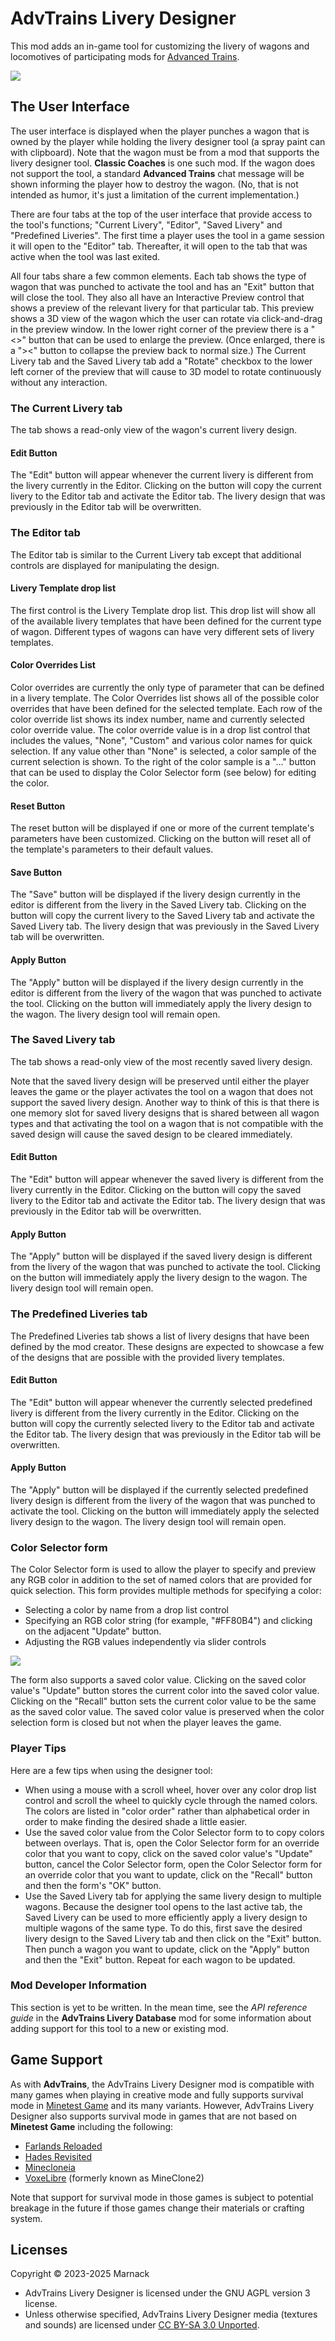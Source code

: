 # AdvTrains Livery Designer
This mod adds an in-game tool for customizing the livery of wagons and locomotives of participating mods for [Advanced Trains](https://content.minetest.net/packages/orwell/advtrains/).

![](screenshot.png)

## The User Interface
The user interface is displayed when the player punches a wagon that is owned by the player while holding the livery designer tool (a spray paint can with clipboard). Note that the wagon must be from a mod that supports the livery designer tool. **Classic Coaches** is one such mod. If the wagon does not support the tool, a standard **Advanced Trains** chat message will be shown informing the player how to destroy the wagon.  (No, that is not intended as humor, it's just a limitation of the current implementation.)

There are four tabs at the top of the user interface that provide access to the tool's functions; "Current Livery", "Editor", "Saved Livery" and "Predefined Liveries". The first time a player uses the tool in a game session it will open to the "Editor" tab. Thereafter, it will open to the tab that was active when the tool was last exited.

All four tabs share a few common elements. Each tab shows the type of wagon that was punched to activate the tool and has an "Exit" button that will close the tool. They also all have an Interactive Preview control that shows a preview of the relevant livery for that particular tab. This preview shows a 3D view of the wagon which the user can rotate via click-and-drag in the preview window. In the lower right corner of the preview there is a "<>" button that can be used to enlarge the preview. (Once enlarged, there is a "><" button to collapse the preview back to normal size.)  The Current Livery tab and the Saved Livery tab add a "Rotate" checkbox to the lower left corner of the preview that will cause to 3D model to rotate continuously without any interaction.

### The Current Livery tab
The tab shows a read-only view of the wagon's current livery design.

#### Edit Button
The "Edit" button will appear whenever the current livery is different from the livery currently in the Editor. Clicking on the button will copy the current livery to the Editor tab and activate the Editor tab. The livery design that was previously in the Editor tab will be overwritten.

### The Editor tab
The Editor tab is similar to the Current Livery tab except that additional controls are displayed for manipulating the design.

#### Livery Template drop list
The first control is the Livery Template drop list. This drop list will show all of the available livery templates that have been defined for the current type of wagon. Different types of wagons can have very different sets of livery templates.

#### Color Overrides List
Color overrides are currently the only type of parameter that can be defined in a livery template. The Color Overrides list shows all of the possible color overrides that have been defined for the selected template. Each row of the color override list shows its index number, name and currently selected color override value. The color override value is in a drop list control that includes the values, "None", "Custom" and various color names for quick selection. If any value other than "None" is selected, a color sample of the current selection is shown. To the right of the color sample is a "..." button that can be used to display the Color Selector form (see below) for editing the color.

#### Reset Button
The reset button will be displayed if one or more of the current template's parameters have been customized. Clicking on the button will reset all of the template's parameters to their default values.

#### Save Button
The "Save" button will be displayed if the livery design currently in the editor is different from the livery in the Saved Livery tab. Clicking on the button will copy the current livery to the Saved Livery tab and activate the Saved Livery tab. The livery design that was previously in the Saved Livery tab will be overwritten.

#### Apply Button
The "Apply" button will be displayed if the livery design currently in the editor is different from the livery of the wagon that was punched to activate the tool. Clicking on the button will immediately apply the livery design to the wagon. The livery design tool will remain open.

### The Saved Livery tab
The tab shows a read-only view of the most recently saved livery design.

Note that the saved livery design will be preserved until either the player leaves the game or the player activates the tool on a wagon that does not support the saved livery design. Another way to think of this is that there is one memory slot for saved livery designs that is shared between all wagon types and that activating the tool on a wagon that is not compatible with the saved design will cause the saved design to be cleared immediately.

#### Edit Button
The "Edit" button will appear whenever the saved livery is different from the livery currently in the Editor. Clicking on the button will copy the saved livery to the Editor tab and activate the Editor tab. The livery design that was previously in the Editor tab will be overwritten.

#### Apply Button
The "Apply" button will be displayed if the saved livery design is different from the livery of the wagon that was punched to activate the tool. Clicking on the button will immediately apply the livery design to the wagon. The livery design tool will remain open.

### The Predefined Liveries tab
The Predefined Liveries tab shows a list of livery designs that have been defined by the mod creator. These designs are expected to showcase a few of the designs that are possible with the provided livery templates.

#### Edit Button
The "Edit" button will appear whenever the currently selected predefined livery is different from the livery currently in the Editor. Clicking on the button will copy the currently selected livery to the Editor tab and activate the Editor tab. The livery design that was previously in the Editor tab will be overwritten.

#### Apply Button
The "Apply" button will be displayed if the currently selected predefined livery design is different from the livery of the wagon that was punched to activate the tool. Clicking on the button will immediately apply the selected livery design to the wagon. The livery design tool will remain open.

### Color Selector form
The Color Selector form is used to allow the player to specify and preview any RGB color in addition to the set of named colors that are provided for quick selection. This form provides multiple methods for specifying a color:
* Selecting a color by name from a drop list control
* Specifying an RGB color string (for example, "#FF80B4") and clicking on the adjacent "Update" button.
* Adjusting the RGB values independently via slider controls

![](screenshot2.png)

The form also supports a saved color value. Clicking on the saved color value's "Update" button stores the current color into the saved color value. Clicking on the "Recall" button sets the current color value to be the same as the saved color value. The saved color value is preserved when the color selection form is closed but not when the player leaves the game.

### Player Tips
Here are a few tips when using the designer tool:
* When using a mouse with a scroll wheel, hover over any color drop list control and scroll the wheel to quickly cycle through the named colors. The colors are listed in "color order" rather than alphabetical order in order to make finding the desired shade a little easier.
* Use the saved color value from the Color Selector form to to copy colors between overlays. That is, open the Color Selector form for an override color that you want to copy, click on the saved color value's "Update" button, cancel the Color Selector form, open the Color Selector form for an override color that you want to update, click on the "Recall" button and then the form's "OK" button.
* Use the Saved Livery tab for applying the same livery design to multiple wagons. Because the designer tool opens to the last active tab, the Saved Livery can be used to more efficiently apply a livery design to multiple wagons of the same type. To do this, first save the desired livery design to the Saved Livery tab and then click on the "Exit" button. Then punch a wagon you want to update, click on the "Apply" button and then the "Exit" button. Repeat for each wagon to be updated.

### Mod Developer Information
This section is yet to be written.  In the mean time, see the *API reference guide* in the **AdvTrains Livery Database** mod for some information about adding support for this tool to a new or existing mod.

## Game Support
As with **AdvTrains**, the AdvTrains Livery Designer mod is compatible with many games when playing in creative mode and fully supports survival mode in [Minetest Game](https://content.minetest.net/packages/Minetest/minetest_game/) and its many variants.  However, AdvTrains Livery Designer also supports survival mode in games that are not based on **Minetest Game** including the following:

- [Farlands Reloaded](https://content.minetest.net/packages/wsor4035/farlands_reloaded/)
- [Hades Revisited](https://content.minetest.net/packages/Wuzzy/hades_revisited/)
- [Minecloneia](https://content.minetest.net/packages/ryvnf/mineclonia/)
- [VoxeLibre](https://content.minetest.net/packages/Wuzzy/mineclone2/) (formerly known as MineClone2)

Note that support for survival mode in those games is subject to potential breakage in the future if those games change their materials or crafting system.

## Licenses

Copyright © 2023-2025 Marnack

- AdvTrains Livery Designer is licensed under the GNU AGPL version 3 license.
- Unless otherwise specified, AdvTrains Livery Designer media (textures and sounds) are licensed under [CC BY-SA 3.0 Unported](https://creativecommons.org/licenses/by-sa/3.0/).

